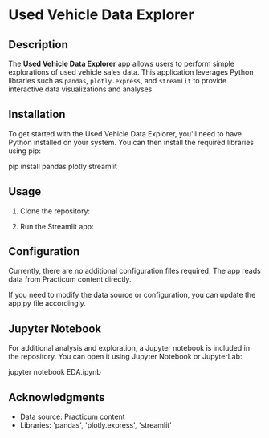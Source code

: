 
# Used Vehicle Data Explorer

## Description

The **Used Vehicle Data Explorer** app allows users to perform simple explorations of used vehicle sales data. This application leverages Python libraries such as `pandas`, `plotly.express`, and `streamlit` to provide interactive data visualizations and analyses.

## Installation

To get started with the Used Vehicle Data Explorer, you'll need to have Python installed on your system. You can then install the required libraries using pip:

pip install pandas plotly streamlit


## Usage

1. Clone the repository:


2. Run the Streamlit app: 


## Configuration

Currently, there are no additional configuration files required. The app reads data from Practicum content directly.

If you need to modify the data source or configuration, you can update the app.py file accordingly.

## Jupyter Notebook

For additional analysis and exploration, a Jupyter notebook is included in the repository. You can open it using Jupyter Notebook or JupyterLab:

jupyter notebook EDA.ipynb


## Acknowledgments

* Data source: Practicum content
* Libraries: 'pandas', 'plotly.express', 'streamlit'


